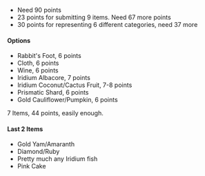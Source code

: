 *   Need 90 points
*   23 points for submitting 9 items. Need 67 more points
*   30 points for representing 6 different categories, need 37 more

#### Options

*   Rabbit's Foot, 6 points
*   Cloth, 6 points
*   Wine, 6 points
*   Iridium Albacore, 7 points
*   Iridium Coconut/Cactus Fruit, 7-8 points
*   Prismatic Shard, 6 points
*   Gold Cauliflower/Pumpkin, 6 points

7 Items, 44 points, easily enough.

#### Last 2 Items

*   Gold Yam/Amaranth
*   Diamond/Ruby
*   Pretty much any Iridium fish
*   Pink Cake
